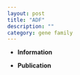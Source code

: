 ```yaml
---
layout: post
title: "ADF"
description: ""
category: gene family
---
```


* **Information**  

* **Publication**  


